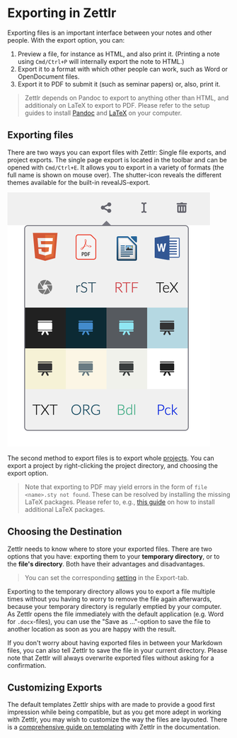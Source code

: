 # Exporting in Zettlr

Exporting files is an important interface between your notes and other people. With the export option, you can:

1. Preview a file, for instance as HTML, and also print it. (Printing a note using `Cmd/Ctrl+P` will internally export the note to HTML.)
2. Export it to a format with which other people can work, such as Word or OpenDocument files.
3. Export it to PDF to submit it (such as seminar papers) or, also, print it.

> Zettlr depends on Pandoc to export to anything other than HTML, and additionaly on LaTeX to export to PDF. Please refer to the setup guides to install [Pandoc](../installing-pandoc.md) and [LaTeX](../installing-latex.md) on your computer.

## Exporting files

There are two ways you can export files with Zettlr: Single file exports, and project exports. The single page export is located in the toolbar and can be opened with `Cmd/Ctrl+E`. It allows you to export in a variety of formats (the full name is shown on mouse over). The shutter-icon reveals the different themes available for the built-in revealJS-export.

![The export](../img/export.png)

The second method to export files is to export whole [projects](../academic/projects.md). You can export a project by right-clicking the project directory, and choosing the export option.

> Note that exporting to PDF may yield errors in the form of `file <name>.sty not found`. These can be resolved by installing the missing LaTeX packages. Please refer to, e.g., [this guide](https://en.wikibooks.org/wiki/LaTeX/Installing_Extra_Packages) on how to install additional LaTeX packages.

## Choosing the Destination

Zettlr needs to know where to store your exported files. There are two options that you have: exporting them to your **temporary directory**, or to the **file's directory**. Both have their advantages and disadvantages.

> You can set the corresponding [setting](../reference/settings.md) in the Export-tab.

Exporting to the temporary directory allows you to export a file multiple times without you having to worry to remove the file again afterwards, because your temporary directory is regularly emptied by your computer. As Zettlr opens the file immediately with the default application (e.g. Word for `.docx`-files), you can use the "Save as …"-option to save the file to another location as soon as you are happy with the result.

If you don't worry about having exported files in between your Markdown files, you can also tell Zettlr to save the file in your current directory. Please note that Zettlr will always overwrite exported files without asking for a confirmation.

## Customizing Exports

The default templates Zettlr ships with are made to provide a good first impression while being compatible, but as you get more adept in working with Zettlr, you may wish to customize the way the files are layouted. There is a [comprehensive guide on templating](../academic/custom-templates.md) with Zettlr in the documentation.
